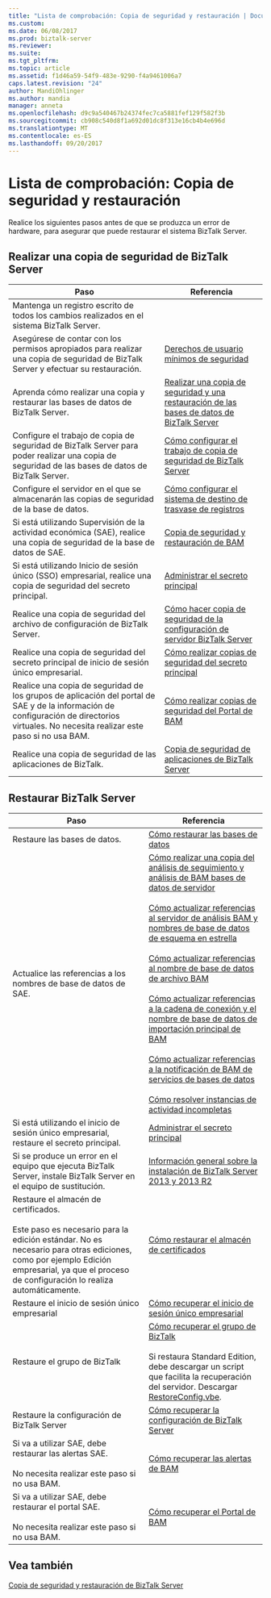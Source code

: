 ```yaml
---
title: "Lista de comprobación: Copia de seguridad y restauración | Documentos de Microsoft"
ms.custom: 
ms.date: 06/08/2017
ms.prod: biztalk-server
ms.reviewer: 
ms.suite: 
ms.tgt_pltfrm: 
ms.topic: article
ms.assetid: f1d46a59-54f9-483e-9290-f4a9461006a7
caps.latest.revision: "24"
author: MandiOhlinger
ms.author: mandia
manager: anneta
ms.openlocfilehash: d9c9a540467b24374fec7ca5881fef129f582f3b
ms.sourcegitcommit: cb908c540d8f1a692d01dc8f313e16cb4b4e696d
ms.translationtype: MT
ms.contentlocale: es-ES
ms.lasthandoff: 09/20/2017
---
```

# <a name="checklist-backup-and-restore"></a>Lista de comprobación: Copia de seguridad y restauración
Realice los siguientes pasos antes de que se produzca un error de hardware, para asegurar que puede restaurar el sistema BizTalk Server.  
  
## <a name="backing-up-biztalk-server"></a>Realizar una copia de seguridad de BizTalk Server  
  
|Paso|Referencia|  
|----------|---------------|  
|Mantenga un registro escrito de todos los cambios realizados en el sistema BizTalk Server.||  
|Asegúrese de contar con los permisos apropiados para realizar una copia de seguridad de BizTalk Server y efectuar su restauración.|[Derechos de usuario mínimos de seguridad](../core/minimum-security-user-rights.md)|  
|Aprenda cómo realizar una copia y restaurar las bases de datos de BizTalk Server.|[Realizar una copia de seguridad y una restauración de las bases de datos de BizTalk Server](../core/backing-up-and-restoring-biztalk-server-databases.md)|  
|Configure el trabajo de copia de seguridad de BizTalk Server para poder realizar una copia de seguridad de las bases de datos de BizTalk Server.|[Cómo configurar el trabajo de copia de seguridad de BizTalk Server](../core/how-to-configure-the-backup-biztalk-server-job.md)|  
|Configure el servidor en el que se almacenarán las copias de seguridad de la base de datos.|[Cómo configurar el sistema de destino de trasvase de registros](../core/how-to-configure-the-destination-system-for-log-shipping.md)|  
|Si está utilizando Supervisión de la actividad económica (SAE), realice una copia de seguridad de la base de datos de SAE.|[Copia de seguridad y restauración de BAM](../core/backing-up-and-restoring-bam.md)|  
|Si está utilizando Inicio de sesión único (SSO) empresarial, realice una copia de seguridad del secreto principal.|[Administrar el secreto principal](../core/managing-the-master-secret.md)|  
|Realice una copia de seguridad del archivo de configuración de BizTalk Server.|[Cómo hacer copia de seguridad de la configuración de servidor BizTalk Server](../core/how-to-back-up-the-biztalk-server-configuration.md)|  
|Realice una copia de seguridad del secreto principal de inicio de sesión único empresarial.|[Cómo realizar copias de seguridad del secreto principal](../core/how-to-back-up-the-master-secret.md)|  
|Realice una copia de seguridad de los grupos de aplicación del portal de SAE y de la información de configuración de directorios virtuales. No necesita realizar este paso si no usa BAM.|[Cómo realizar copias de seguridad del Portal de BAM](../core/how-to-back-up-the-bam-portal.md)|  
|Realice una copia de seguridad de las aplicaciones de BizTalk.|[Copia de seguridad de aplicaciones de BizTalk Server](../core/backing-up-biztalk-server-applications.md)|  
  
## <a name="restoring-biztalk-server"></a>Restaurar BizTalk Server  
  
|Paso|Referencia|  
|----------|---------------|  
|Restaure las bases de datos.|[Cómo restaurar las bases de datos](../core/how-to-restore-your-databases.md)|  
|Actualice las referencias a los nombres de base de datos de SAE.|[Cómo realizar una copia del análisis de seguimiento y análisis de BAM bases de datos de servidor](../core/how-to-back-up-the-bam-analysis-and-tracking-analysis-server-databases.md)<br /><br /> [Cómo actualizar referencias al servidor de análisis BAM y nombres de base de datos de esquema en estrella](../core/update-references-to-the-bam-analysis-server-and-star-schema-database-names.md)<br /><br /> [Cómo actualizar referencias al nombre de base de datos de archivo BAM](../core/how-to-update-references-to-the-bam-archive-database-name.md)<br /><br /> [Cómo actualizar referencias a la cadena de conexión y el nombre de base de datos de importación principal de BAM](../core/update-references-to-bam-primary-import-database-name-and-connection-string.md)<br /><br /> [Cómo actualizar referencias a la notificación de BAM de servicios de bases de datos](../core/how-to-update-references-to-the-bam-notification-services-databases.md)<br /><br /> [Cómo resolver instancias de actividad incompletas](../core/how-to-resolve-incomplete-activity-instances.md)|  
|Si está utilizando el inicio de sesión único empresarial, restaure el secreto principal.|[Administrar el secreto principal](../core/managing-the-master-secret.md)|  
|Si se produce un error en el equipo que ejecuta BizTalk Server, instale BizTalk Server en el equipo de sustitución.|[Información general sobre la instalación de BizTalk Server 2013 y 2013 R2](http://msdn.microsoft.com/library/8041926c-cfc9-4eaf-9c28-a2c6e8015bc5)|  
|Restaure el almacén de certificados.<br /><br /> Este paso es necesario para la edición estándar. No es necesario para otras ediciones, como por ejemplo Edición empresarial, ya que el proceso de configuración lo realiza automáticamente.|[Cómo restaurar el almacén de certificados](../core/how-to-restore-the-certificate-store.md)|  
|Restaure el inicio de sesión único empresarial|[Cómo recuperar el inicio de sesión único empresarial](../core/how-to-recover-enterprise-single-sign-on.md)|  
|Restaure el grupo de BizTalk|[Cómo recuperar el grupo de BizTalk](../core/how-to-recover-the-biztalk-group.md)<br /><br /> Si restaura Standard Edition, debe descargar un script que facilita la recuperación del servidor. Descargar [RestoreConfig.vbe](http://go.microsoft.com/fwlink/?LinkId=195799).|  
|Restaure la configuración de BizTalk Server|[Cómo recuperar la configuración de BizTalk Server](../core/how-to-recover-the-biztalk-server-configuration.md)|  
|Si va a utilizar SAE, debe restaurar las alertas SAE.<br /><br /> No necesita realizar este paso si no usa BAM.|[Cómo recuperar las alertas de BAM](../core/how-to-recover-bam-alerts.md)|  
|Si va a utilizar SAE, debe restaurar el portal SAE.<br /><br /> No necesita realizar este paso si no usa BAM.|[Cómo recuperar el Portal de BAM](../core/how-to-recover-the-bam-portal.md)|  
  
## <a name="see-also"></a>Vea también  
 [Copia de seguridad y restauración de BizTalk Server](../core/backing-up-and-restoring-biztalk-server.md)